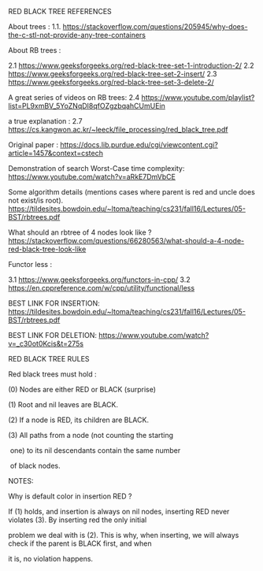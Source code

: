 RED BLACK TREE REFERENCES

About trees :
1.1. https://stackoverflow.com/questions/205945/why-does-the-c-stl-not-provide-any-tree-containers

About RB trees :

2.1 https://www.geeksforgeeks.org/red-black-tree-set-1-introduction-2/
2.2 https://www.geeksforgeeks.org/red-black-tree-set-2-insert/
2.3 https://www.geeksforgeeks.org/red-black-tree-set-3-delete-2/

A great series of videos on RB trees:
2.4 https://www.youtube.com/playlist?list=PL9xmBV_5YoZNqDI8qfOZgzbqahCUmUEin

a true explanation :
2.7 https://cs.kangwon.ac.kr/~leeck/file_processing/red_black_tree.pdf

Original paper :
https://docs.lib.purdue.edu/cgi/viewcontent.cgi?article=1457&context=cstech

Demonstration of search Worst-Case time complexity:
https://www.youtube.com/watch?v=aRkE7DmVbCE

Some algorithm details (mentions cases where parent is red and
uncle does not exist/is root).
https://tildesites.bowdoin.edu/~ltoma/teaching/cs231/fall16/Lectures/05-BST/rbtrees.pdf

What should an rbtree of 4 nodes look like ?
https://stackoverflow.com/questions/66280563/what-should-a-4-node-red-black-tree-look-like

Functor less :

3.1 https://www.geeksforgeeks.org/functors-in-cpp/
3.2 https://en.cppreference.com/w/cpp/utility/functional/less


BEST LINK FOR INSERTION:
https://tildesites.bowdoin.edu/~ltoma/teaching/cs231/fall16/Lectures/05-BST/rbtrees.pdf

BEST LINK FOR DELETION:
https://www.youtube.com/watch?v=_c30ot0Kcis&t=275s


RED BLACK TREE RULES

 Red black trees must hold :

(0)   Nodes are either RED or BLACK (surprise)

(1)   Root and nil leaves are BLACK.

(2)   If a node is RED, its children are BLACK.

(3)   All paths from a node (not counting the starting

​       one) to its nil descendants contain the same number

​       of black nodes.



NOTES:

Why is default color in insertion RED ? 

If (1) holds, and insertion is always on nil nodes, inserting RED never violates (3). By inserting red the only initial

problem we deal with is (2). This is why, when inserting, we will always check if the parent is BLACK first, and when

it is, no violation happens.
